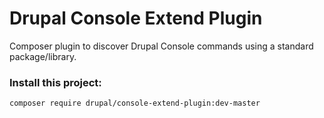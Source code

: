 # Drupal Console Extend Plugin

Composer plugin to discover Drupal Console commands using a standard package/library.

### Install this project:
```
composer require drupal/console-extend-plugin:dev-master 
```
